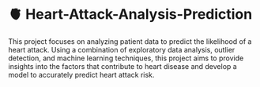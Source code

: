 # 🫀 Heart-Attack-Analysis-Prediction
This project focuses on analyzing patient data to predict the likelihood of a heart attack. Using a combination of exploratory data analysis, outlier detection, and machine learning techniques, this project aims to provide insights into the factors that contribute to heart disease and develop a model to accurately predict heart attack risk.

